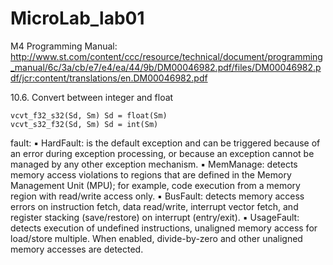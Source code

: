 # MicroLab_lab01

M4	Programming	Manual:
    http://www.st.com/content/ccc/resource/technical/document/programming_manual/6c/3a/cb/e7/e4/ea/44/9b/DM00046982.pdf/files/DM00046982.pdf/jcr:content/translations/en.DM00046982.pdf

10.6. Convert between integer and float

    vcvt_f32_s32(Sd, Sm) Sd = float(Sm)
    vcvt_s32_f32(Sd, Sm) Sd = int(Sm)

fault:
    ▪ HardFault: is the default exception and can be triggered because of an error during exception
    processing, or because an exception cannot be managed by any other exception mechanism.
    ▪ MemManage: detects memory access violations to regions that are defined in the Memory
    Management Unit (MPU); for example, code execution from a memory region with read/write access
    only.
    ▪ BusFault: detects memory access errors on instruction fetch, data read/write, interrupt vector fetch,
    and register stacking (save/restore) on interrupt (entry/exit).
    ▪ UsageFault: detects execution of undefined instructions, unaligned memory access for load/store
    multiple. When enabled, divide-by-zero and other unaligned memory accesses are detected. 
